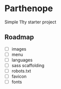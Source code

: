 # Parthenope
Simple 11ty starter project

## Roadmap
- [ ] images
- [ ] menu
- [ ] languages
- [ ] sass scaffolding
- [ ] robots.txt
- [ ] favicon
- [ ] fonts
